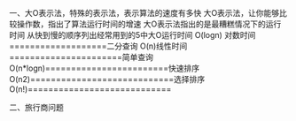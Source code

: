 一、大O表示法，特殊的表示法，表示算法的速度有多快
    大O表示法，让你能够比较操作数，指出了算法运行时间的增速
    大O表示法指出的是最糟糕情况下的运行时间
    从快到慢的顺序列出经常用到的5中大O运行时间
        O(logn) 对数时间===================二分查询
        O(n)线性时间======================简单查询
        O(n*logn)========================快速排序
        O(n2)============================选择排序
        O(n!)============================
        
二、旅行商问题